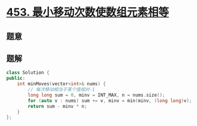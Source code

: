 #  [453. 最小移动次数使数组元素相等](https://leetcode.cn/problems/minimum-moves-to-equal-array-elements/)

## 题意



## 题解



```c++
class Solution {
public:
    int minMoves(vector<int>& nums) {
        // 每次移动相当于某个值相对-1
        long long sum = 0, minv = INT_MAX, n = nums.size();
        for (auto v : nums) sum += v, minv = min(minv, (long long)v);
        return sum - minv * n;
    }
};
```



```python3

```


